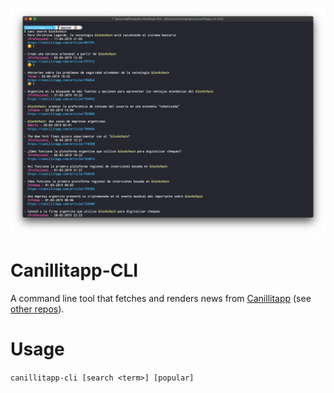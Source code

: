 ![screenshot](./readme-assets/screenshot.png)

# Canillitapp-CLI
A command line tool that fetches and renders news from [Canillitapp](https://canillitapp.com) (see [other repos](https://github.com/canillitapp/)).

# Usage
`canillitapp-cli [search <term>] [popular]`
